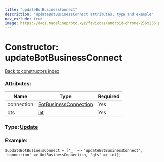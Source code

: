```yaml
---
title: "updateBotBusinessConnect"
description: "updateBotBusinessConnect attributes, type and example"
nav_exclude: true
image: https://docs.madelineproto.xyz/favicons/android-chrome-256x256.png
---
```

# Constructor: updateBotBusinessConnect  
[Back to constructors index](/API_docs/constructors/index.html)



### Attributes:

| Name     |    Type       | Required |
|----------|---------------|----------|
|connection|[BotBusinessConnection](/API_docs/types/BotBusinessConnection.html) | Yes|
|qts|[int](/API_docs/types/int.html) | Yes|



### Type: [Update](/API_docs/types/Update.html)


### Example:

```
$updateBotBusinessConnect = ['_' => 'updateBotBusinessConnect', 'connection' => BotBusinessConnection, 'qts' => int];
```  

